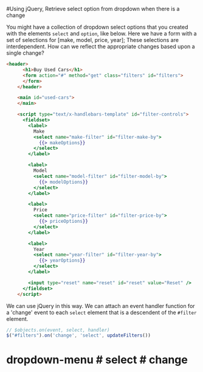 #Using jQuery, Retrieve select option from dropdown when there is a change

You might have a collection of dropdown select options that you created with  the elements `select` and `option`, like below.
Here we have a form with a set of selections for [make, model, price, year];
These selections are interdependent.  How can we reflect the appropriate changes based upon a single change?
```html
<header>
      <h1>Buy Used Cars</h1>
      <form action="#" method="get" class="filters" id="filters">
      </form>
    </header>

    <main id="used-cars">
    </main>

    <script type="text/x-handlebars-template" id="filter-controls">
      <fieldset>
        <label>
          Make
          <select name="make-filter" id="filter-make-by">
            {{> makeOptions}}
          </select>
        </label>

        <label>
          Model
          <select name="model-filter" id="filter-model-by">
            {{> modelOptions}}
          </select>
        </label>

        <label>
          Price
          <select name="price-filter" id="filter-price-by">
            {{> priceOptions}}
          </select>
        </label>

        <label>
          Year
          <select name="year-filter" id="filter-year-by">
            {{> yearOptions}}
          </select>
        </label>

        <input type="reset" name="reset" id="reset" value="Reset" />
      </fieldset>
    </script>
```

We can use jQuery in this way.
We can attach an event handler function for a 'change' event to each 
`select` element that is a descendent of the `#filter` element.
```javascript
// $objects.on(event, select, handler)
$("#filters").on('change', 'select', updateFilters())
```

# dropdown-menu # select # change